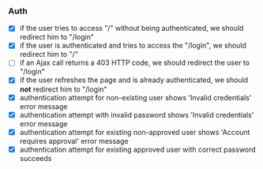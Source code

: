 ### Auth

- [x] if the user tries to access "/" without being authenticated, we should redirect him to "/login"
- [x] if the user is authenticated and tries to access the "/login", we should redirect him to "/"
- [ ] if an Ajax call returns a 403 HTTP code, we should redirect the user to "/login"
- [x] if the user refreshes the page and is already authenticated, we should **not** redirect him to "/login"
- [x] authentication attempt for non-existing user shows 'Invalid credentials' error message
- [x] authentication attempt with invalid password shows 'Invalid credentials' error message
- [x] authentication attempt for existing non-approved user shows 'Account requires approval' error message
- [x] authentication attempt for existing approved user with correct password succeeds
